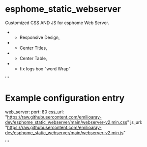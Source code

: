 # esphome_static_webserver
Customized CSS AND JS for esphome Web Server. 
* - Responsive Design,
* - Center Titles,
* - Center Table,
* - fix logs box "word Wrap"


'''
# Example configuration entry

web_server:
  port: 80
  css_url: "https://raw.githubusercontent.com/emilioaray-dev/esphome_static_webserver/main/webserver-v2.min.css"
  js_url: "https://raw.githubusercontent.com/emilioaray-dev/esphome_static_webserver/main/webserver-v2.min.js"

'''
